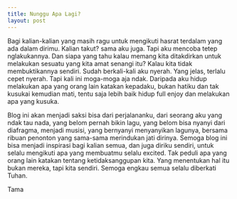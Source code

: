```yaml
---
title: Nunggu Apa Lagi?
layout: post
---
```


Bagi kalian-kalian yang masih ragu untuk mengikuti hasrat terdalam yang ada dalam dirimu. Kalian takut? sama aku juga. Tapi aku mencoba tetep nglakukannya. Dan siapa yang tahu kalau memang kita ditakdirkan untuk melakukan sesuatu yang kita amat senangi itu? Kalau kita tidak membuktikannya sendiri. Sudah berkali-kali aku nyerah. Yang jelas, terlalu cepet nyerah. Tapi kali ini moga-moga aja ndak. Daripada aku hidup melakukan apa yang orang lain katakan kepadaku, bukan hatiku dan tak kusukai kemudian mati, tentu saja lebih baik hidup full enjoy dan melakukan apa yang kusuka.

Blog ini akan menjadi saksi bisa dari perjalananku, dari seorang aku yang ndak tau nada, yang belom pernah bikin lagu, yang belom bisa nyanyi dari diafragma, menjadi musisi, yang bernyanyi menyanyikan lagunya, bersama ribuan penonton yang sama-sama merindukan jati dirinya. Semoga blog ini bisa menjadi inspirasi bagi kalian semua, dan juga diriku sendiri, untuk selalu mengikuti apa yang membuatmu selalu excited. Tak peduli apa yang orang lain katakan tentang ketidaksanggupan kita. Yang menentukan hal itu bukan mereka, tapi kita sendiri.
Semoga engkau semua selalu diberkati Tuhan.

Tama